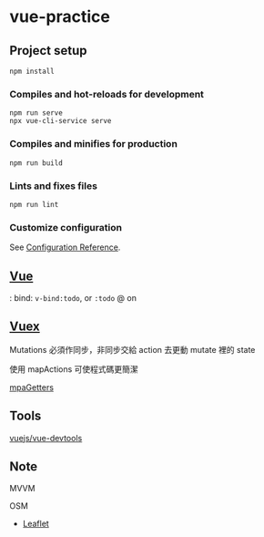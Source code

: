 # vue-practice

## Project setup

```shell
npm install
```

### Compiles and hot-reloads for development

```shell
npm run serve
npx vue-cli-service serve
```

### Compiles and minifies for production

```shell
npm run build
```

### Lints and fixes files

```shell
npm run lint
```

### Customize configuration

See [Configuration Reference](https://cli.vuejs.org/config/).

## [Vue](https://vuejs.org/v2/guide/index.html)

: bind: `v-bind:todo`, or `:todo`
@ on

## [Vuex](https://vuex.vuejs.org/)

Mutations 必須作同步，非同步交給 action 去更動 mutate 裡的 state

使用 mapActions 可使程式碼更簡潔

[mpaGetters](https://vuex.vuejs.org/guide/getters.html#the-mapgetters-helper)

## Tools

[vuejs/vue-devtools](https://github.com/vuejs/vue-devtools#vue-devtools)

## Note

MVVM

OSM

- [Leaflet](https://leafletjs.com/)
